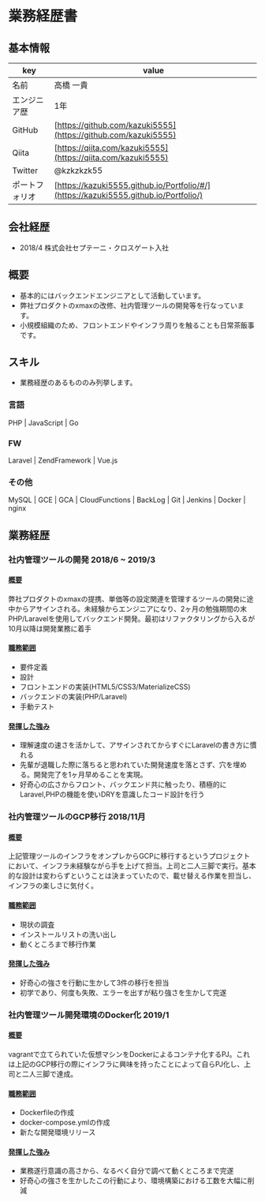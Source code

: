 # 業務経歴書
## 基本情報

| key            | value                                     |
|----------------|-------------------------------------------|
| 名前           | 高橋 一貴                                 |
| エンジニア歴   | 1年                                       |
| GitHub         | [https://github.com/kazuki5555](https://github.com/kazuki5555)             |
| Qiita          | [https://qiita.com/kazuki5555](https://qiita.com/kazuki5555)              |
| Twitter        | @kzkzkzk55                                |
| ポートフォリオ | [https://kazuki5555.github.io/Portfolio/#/](https://kazuki5555.github.io/Portfolio/) |

## 会社経歴

* 2018/4 株式会社セプテーニ・クロスゲート入社

## 概要

* 基本的にはバックエンドエンジニアとして活動しています。
* 弊社プロダクトのxmaxの改修、社内管理ツールの開発等を行なっています。
* 小規模組織のため、フロントエンドやインフラ周りを触ることも日常茶飯事です。

## スキル
* 業務経歴のあるもののみ列挙します。

### 言語

PHP | JavaScript | Go

### FW

Laravel | ZendFramework | Vue.js

### その他

MySQL | GCE | GCA | CloudFunctions | BackLog | Git | Jenkins | Docker | nginx

## 業務経歴

### 社内管理ツールの開発 2018/6 ~ 2019/3
#### <u> 概要 </u>

弊社プロダクトのxmaxの提携、単価等の設定関連を管理するツールの開発に途中からアサインされる。未経験からエンジニアになり、2ヶ月の勉強期間の末PHP/Laravelを使用してバックエンド開発。最初はリファクタリングから入るが10月以降は開発業務に着手

#### <u> 職務範囲 </u>

* 要件定義
* 設計
* フロントエンドの実装(HTML5/CSS3/MaterializeCSS)
* バックエンドの実装(PHP/Laravel)
* 手動テスト

#### <u> 発揮した強み </u>

* 理解速度の速さを活かして、アサインされてからすぐにLaravelの書き方に慣れる
* 先輩が退職した際に落ちると思われていた開発速度を落とさず、穴を埋める。開発完了を1ヶ月早めることを実現。
* 好奇心の広さからフロント、バックエンド共に触ったり、積極的にLaravel,PHPの機能を使いDRYを意識したコード設計を行う


### 社内管理ツールのGCP移行 2018/11月
#### <u> 概要 </u>

上記管理ツールのインフラをオンプレからGCPに移行するというプロジェクトにおいて、インフラ未経験ながら手を上げて担当。上司と二人三脚で実行。基本的な設計は変わらずということは決まっていたので、載せ替える作業を担当し、インフラの楽しさに気付く。

#### <u> 職務範囲 </u>

* 現状の調査
* インストールリストの洗い出し
* 動くところまで移行作業

#### <u> 発揮した強み </u>

* 好奇心の強さを行動に生かして3件の移行を担当
* 初学であり、何度も失敗、エラーを出すが粘り強さを生かして完遂


### 社内管理ツール開発環境のDocker化 2019/1
#### <u> 概要 </u>

vagrantで立てられていた仮想マシンをDockerによるコンテナ化するPJ。これは上記のGCP移行の際にインフラに興味を持ったことによって自らPJ化し、上司と二人三脚で達成。

#### <u> 職務範囲 </u>

* Dockerfileの作成
* docker-compose.ymlの作成
* 新たな開発環境リリース

#### <u> 発揮した強み </u>

* 業務遂行意識の高さから、なるべく自分で調べて動くところまで完遂
* 好奇心の強さを生かしたこの行動により、環境構築における工数を大幅に削減


